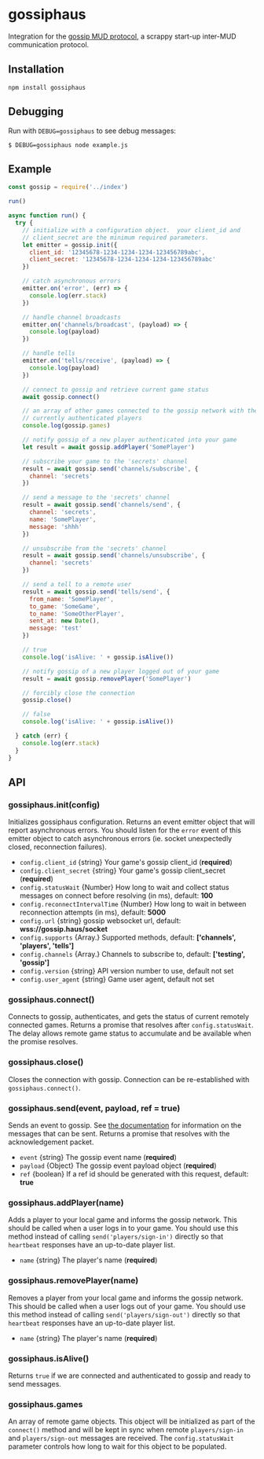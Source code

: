 # gossiphaus
Integration for the [gossip MUD protocol](https://gossip.haus/), a scrappy start-up inter-MUD communication protocol.

## Installation
`npm install gossiphaus`

## Debugging
Run with `DEBUG=gossiphaus` to see debug messages:

`$ DEBUG=gossiphaus node example.js`

## Example
```javascript
const gossip = require('../index')

run()

async function run() {
  try {
    // initialize with a configuration object.  your client_id and
    // client_secret are the minimum required parameters.
    let emitter = gossip.init({
      client_id: '12345678-1234-1234-1234-123456789abc',
      client_secret: '12345678-1234-1234-1234-123456789abc'
    })

    // catch asynchronous errors
    emitter.on('error', (err) => {
      console.log(err.stack)
    })

    // handle channel broadcasts
    emitter.on('channels/broadcast', (payload) => {
      console.log(payload)
    })

    // handle tells
    emitter.on('tells/receive', (payload) => {
      console.log(payload)
    })

    // connect to gossip and retrieve current game status
    await gossip.connect()

    // an array of other games connected to the gossip network with their
    // currently authenticated players
    console.log(gossip.games)  

    // notify gossip of a new player authenticated into your game
    let result = await gossip.addPlayer('SomePlayer')

    // subscribe your game to the 'secrets' channel
    result = await gossip.send('channels/subscribe', {
      channel: 'secrets'
    })

    // send a message to the 'secrets' channel
    result = await gossip.send('channels/send', {
      channel: 'secrets',
      name: 'SomePlayer',
      message: 'shhh'
    })

    // unsubscribe from the 'secrets' channel
    result = await gossip.send('channels/unsubscribe', {
      channel: 'secrets'
    })

    // send a tell to a remote user
    result = await gossip.send('tells/send', {
      from_name: 'SomePlayer',
      to_game: 'SomeGame',
      to_name: 'SomeOtherPlayer',
      sent_at: new Date(),
      message: 'test'
    })

    // true
    console.log('isAlive: ' + gossip.isAlive())

    // notify gossip of a new player logged out of your game
    result = await gossip.removePlayer('SomePlayer')

    // forcibly close the connection
    gossip.close()

    // false
    console.log('isAlive: ' + gossip.isAlive())

  } catch (err) {
    console.log(err.stack)
  }
}
```

## API

### gossiphaus.init(config)
Initializes gossiphaus configuration.  Returns an event emitter object that will report asynchronous errors.  You should listen for the `error` event of this emitter object to catch asynchronous errors (ie. socket unexpectedly closed, reconnection failures).

* `config.client_id` {string} Your game's gossip client_id (**required**)
* `config.client_secret` {string} Your game's gossip client_secret (**required**)
* `config.statusWait` {Number} How long to wait and collect status messages on connect before resolving (in ms), default: **100**
* `config.reconnectIntervalTime` {Number} How long to wait in between reconnection attempts (in ms), default: **5000**
* `config.url` {string} gossip websocket url, default: **wss://gossip.haus/socket**
* `config.supports` {Array.<string>} Supported methods, default: **['channels', 'players', 'tells']**
* `config.channels` {Array.<string>} Channels to subscribe to, default: **['testing', 'gossip']**
* `config.version` {string} API version number to use, default not set
* `config.user_agent` {string} Game user agent, default not set

### gossiphaus.connect()
Connects to gossip, authenticates, and gets the status of current remotely connected games.  Returns a promise that resolves after `config.statusWait`.  The delay allows remote game status to accumulate and be available when the promise resolves.

### gossiphaus.close()
Closes the connection with gossip.  Connection can be re-established with `gossiphaus.connect()`.

### gossiphaus.send(event, payload, ref = true)
Sends an event to gossip.  See [the documentation](https://gossip.haus/docs) for information on the messages that can be sent.  Returns a promise that resolves with the acknowledgement packet.

* `event` {string} The gossip event name (**required**)
* `payload` {Object} The gossip event payload object (**required**)
* `ref` {boolean} If a ref id should be generated with this request, default: **true**

### gossiphaus.addPlayer(name)
Adds a player to your local game and informs the gossip network.  This should be called when a user logs in to your game.  You should use this method instead of calling `send('players/sign-in')` directly so that `heartbeat` responses have an up-to-date player list.

* `name` {string} The player's name (**required**)

### gossiphaus.removePlayer(name)
Removes a player from your local game and informs the gossip network.  This should be called when a user logs out of your game.  You should use this method instead of calling `send('players/sign-out')` directly so that `heartbeat` responses have an up-to-date player list.

* `name` {string} The player's name (**required**)

### gossiphaus.isAlive()
Returns `true` if we are connected and authenticated to gossip and ready to send messages.

### gossiphaus.games
An array of remote game objects.  This object will be initialized as part of the `connect()` method and will be kept in sync when remote `players/sign-in` and `players/sign-out` messages are received.  The `config.statusWait` parameter controls how long to wait for this object to be populated.

